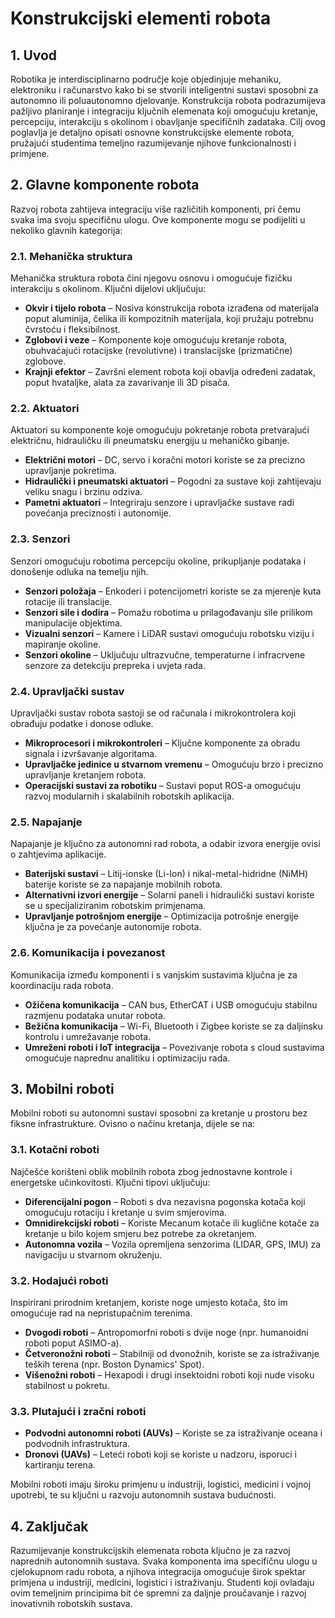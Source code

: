 # Konstrukcijski elementi robota

## 1. Uvod
Robotika je interdisciplinarno područje koje objedinjuje mehaniku, elektroniku i računarstvo kako bi se stvorili inteligentni sustavi sposobni za autonomno ili poluautonomno djelovanje. Konstrukcija robota podrazumijeva pažljivo planiranje i integraciju ključnih elemenata koji omogućuju kretanje, percepciju, interakciju s okolinom i obavljanje specifičnih zadataka. Cilj ovog poglavlja je detaljno opisati osnovne konstrukcijske elemente robota, pružajući studentima temeljno razumijevanje njihove funkcionalnosti i primjene.

## 2. Glavne komponente robota
Razvoj robota zahtijeva integraciju više različitih komponenti, pri čemu svaka ima svoju specifičnu ulogu. Ove komponente mogu se podijeliti u nekoliko glavnih kategorija:

### 2.1. Mehanička struktura
Mehanička struktura robota čini njegovu osnovu i omogućuje fizičku interakciju s okolinom. Ključni dijelovi uključuju:
- **Okvir i tijelo robota** – Nosiva konstrukcija robota izrađena od materijala poput aluminija, čelika ili kompozitnih materijala, koji pružaju potrebnu čvrstoću i fleksibilnost.
- **Zglobovi i veze** – Komponente koje omogućuju kretanje robota, obuhvaćajući rotacijske (revolutivne) i translacijske (prizmatične) zglobove.
- **Krajnji efektor** – Završni element robota koji obavlja određeni zadatak, poput hvataljke, alata za zavarivanje ili 3D pisača.

### 2.2. Aktuatori
Aktuatori su komponente koje omogućuju pokretanje robota pretvarajući električnu, hidrauličku ili pneumatsku energiju u mehaničko gibanje.
- **Električni motori** – DC, servo i koračni motori koriste se za precizno upravljanje pokretima.
- **Hidraulički i pneumatski aktuatori** – Pogodni za sustave koji zahtijevaju veliku snagu i brzinu odziva.
- **Pametni aktuatori** – Integriraju senzore i upravljačke sustave radi povećanja preciznosti i autonomije.

### 2.3. Senzori
Senzori omogućuju robotima percepciju okoline, prikupljanje podataka i donošenje odluka na temelju njih.
- **Senzori položaja** – Enkoderi i potencijometri koriste se za mjerenje kuta rotacije ili translacije.
- **Senzori sile i dodira** – Pomažu robotima u prilagođavanju sile prilikom manipulacije objektima.
- **Vizualni senzori** – Kamere i LiDAR sustavi omogućuju robotsku viziju i mapiranje okoline.
- **Senzori okoline** – Uključuju ultrazvučne, temperaturne i infracrvene senzore za detekciju prepreka i uvjeta rada.

### 2.4. Upravljački sustav
Upravljački sustav robota sastoji se od računala i mikrokontrolera koji obrađuju podatke i donose odluke.
- **Mikroprocesori i mikrokontroleri** – Ključne komponente za obradu signala i izvršavanje algoritama.
- **Upravljačke jedinice u stvarnom vremenu** – Omogućuju brzo i precizno upravljanje kretanjem robota.
- **Operacijski sustavi za robotiku** – Sustavi poput ROS-a omogućuju razvoj modularnih i skalabilnih robotskih aplikacija.

### 2.5. Napajanje
Napajanje je ključno za autonomni rad robota, a odabir izvora energije ovisi o zahtjevima aplikacije.
- **Baterijski sustavi** – Litij-ionske (Li-Ion) i nikal-metal-hidridne (NiMH) baterije koriste se za napajanje mobilnih robota.
- **Alternativni izvori energije** – Solarni paneli i hidraulički sustavi koriste se u specijaliziranim robotskim primjenama.
- **Upravljanje potrošnjom energije** – Optimizacija potrošnje energije ključna je za povećanje autonomije robota.

### 2.6. Komunikacija i povezanost
Komunikacija između komponenti i s vanjskim sustavima ključna je za koordinaciju rada robota.
- **Ožičena komunikacija** – CAN bus, EtherCAT i USB omogućuju stabilnu razmjenu podataka unutar robota.
- **Bežična komunikacija** – Wi-Fi, Bluetooth i Zigbee koriste se za daljinsku kontrolu i umrežavanje robota.
- **Umreženi roboti i IoT integracija** – Povezivanje robota s cloud sustavima omogućuje naprednu analitiku i optimizaciju rada.

## 3. Mobilni roboti
Mobilni roboti su autonomni sustavi sposobni za kretanje u prostoru bez fiksne infrastrukture. Ovisno o načinu kretanja, dijele se na:

### 3.1. Kotačni roboti
Najčešće korišteni oblik mobilnih robota zbog jednostavne kontrole i energetske učinkovitosti. Ključni tipovi uključuju:
- **Diferencijalni pogon** – Roboti s dva nezavisna pogonska kotača koji omogućuju rotaciju i kretanje u svim smjerovima.
- **Omnidirekcijski roboti** – Koriste Mecanum kotače ili kuglične kotače za kretanje u bilo kojem smjeru bez potrebe za okretanjem.
- **Autonomna vozila** – Vozila opremljena senzorima (LIDAR, GPS, IMU) za navigaciju u stvarnom okruženju.

### 3.2. Hodajući roboti
Inspirirani prirodnim kretanjem, koriste noge umjesto kotača, što im omogućuje rad na nepristupačnim terenima.
- **Dvogodi roboti** – Antropomorfni roboti s dvije noge (npr. humanoidni roboti poput ASIMO-a).
- **Četveronožni roboti** – Stabilniji od dvonožnih, koriste se za istraživanje teških terena (npr. Boston Dynamics' Spot).
- **Višenožni roboti** – Hexapodi i drugi insektoidni roboti koji nude visoku stabilnost u pokretu.

### 3.3. Plutajući i zračni roboti
- **Podvodni autonomni roboti (AUVs)** – Koriste se za istraživanje oceana i podvodnih infrastruktura.
- **Dronovi (UAVs)** – Leteći roboti koji se koriste u nadzoru, isporuci i kartiranju terena.

Mobilni roboti imaju široku primjenu u industriji, logistici, medicini i vojnoj upotrebi, te su ključni u razvoju autonomnih sustava budućnosti.

## 4. Zaključak
Razumijevanje konstrukcijskih elemenata robota ključno je za razvoj naprednih autonomnih sustava. Svaka komponenta ima specifičnu ulogu u cjelokupnom radu robota, a njihova integracija omogućuje širok spektar primjena u industriji, medicini, logistici i istraživanju. Studenti koji ovladaju ovim temeljnim principima bit će spremni za daljnje proučavanje i razvoj inovativnih robotskih sustava.

